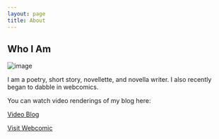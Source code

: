 ```yaml
---
layout: page
title: About
---
```

## Who I Am
![image](/home/sarah/Pictures/Webcam/2020-07-28-023303.jpg)

I am a poetry, short story, novellette, and novella writer. I also recently began to dabble in webcomics.

You can watch video renderings of my blog here:

[Video Blog](https://video.ploud.jp/video-channels/mytalkshow)

[Visit Webcomic](https://lwflouisa.github.io/uploadedfairyalt/)
